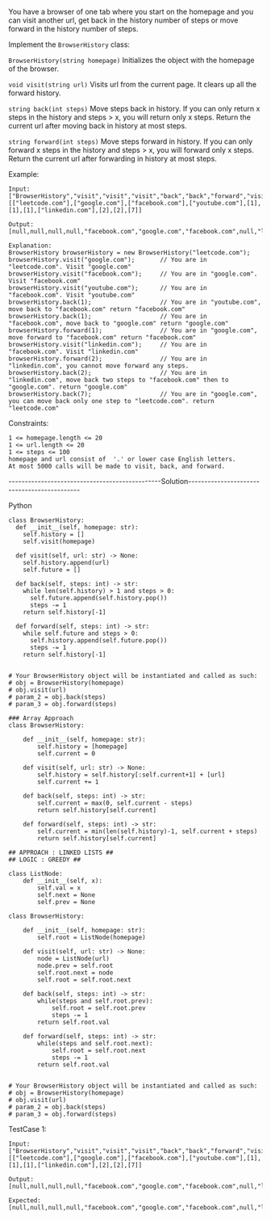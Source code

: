 You have a browser of one tab where you start on the homepage and you can visit another url, 
get back in the history number of steps or move forward in the history number of steps.

Implement the ```BrowserHistory``` class:

```BrowserHistory(string homepage)``` Initializes the object with the homepage of the browser.

```void visit(string url)``` Visits url from the current page. 
  It clears up all the forward history.
  
```string back(int steps)``` Move steps back in history. If you can only return x steps in the history and steps > x, you will return only x steps. 
  Return the current url after moving back in history at most steps.
  
```string forward(int steps)``` Move steps forward in history. If you can only forward x steps in the history and steps > x, you will forward only x steps. 
  Return the current url after forwarding in history at most steps.
 

Example:
```
Input:
["BrowserHistory","visit","visit","visit","back","back","forward","visit","forward","back","back"]
[["leetcode.com"],["google.com"],["facebook.com"],["youtube.com"],[1],[1],[1],["linkedin.com"],[2],[2],[7]]

Output:
[null,null,null,null,"facebook.com","google.com","facebook.com",null,"linkedin.com","google.com","leetcode.com"]

Explanation:
BrowserHistory browserHistory = new BrowserHistory("leetcode.com");
browserHistory.visit("google.com");       // You are in "leetcode.com". Visit "google.com"
browserHistory.visit("facebook.com");     // You are in "google.com". Visit "facebook.com"
browserHistory.visit("youtube.com");      // You are in "facebook.com". Visit "youtube.com"
browserHistory.back(1);                   // You are in "youtube.com", move back to "facebook.com" return "facebook.com"
browserHistory.back(1);                   // You are in "facebook.com", move back to "google.com" return "google.com"
browserHistory.forward(1);                // You are in "google.com", move forward to "facebook.com" return "facebook.com"
browserHistory.visit("linkedin.com");     // You are in "facebook.com". Visit "linkedin.com"
browserHistory.forward(2);                // You are in "linkedin.com", you cannot move forward any steps.
browserHistory.back(2);                   // You are in "linkedin.com", move back two steps to "facebook.com" then to "google.com". return "google.com"
browserHistory.back(7);                   // You are in "google.com", you can move back only one step to "leetcode.com". return "leetcode.com"
```

Constraints:
```
1 <= homepage.length <= 20
1 <= url.length <= 20
1 <= steps <= 100
homepage and url consist of  '.' or lower case English letters.
At most 5000 calls will be made to visit, back, and forward.
```

-----------------------------------------------Solution--------------------------------------------

Python

```
class BrowserHistory:
  def __init__(self, homepage: str):
    self.history = []
    self.visit(homepage)

  def visit(self, url: str) -> None:
    self.history.append(url)
    self.future = []

  def back(self, steps: int) -> str:
    while len(self.history) > 1 and steps > 0:
      self.future.append(self.history.pop())
      steps -= 1
    return self.history[-1]

  def forward(self, steps: int) -> str:
    while self.future and steps > 0:
      self.history.append(self.future.pop())
      steps -= 1
    return self.history[-1]


# Your BrowserHistory object will be instantiated and called as such:
# obj = BrowserHistory(homepage)
# obj.visit(url)
# param_2 = obj.back(steps)
# param_3 = obj.forward(steps)
```

```
### Array Approach
class BrowserHistory:

    def __init__(self, homepage: str):
        self.history = [homepage]
        self.current = 0

    def visit(self, url: str) -> None:
        self.history = self.history[:self.current+1] + [url]
        self.current += 1

    def back(self, steps: int) -> str:
        self.current = max(0, self.current - steps)
        return self.history[self.current]

    def forward(self, steps: int) -> str:
        self.current = min(len(self.history)-1, self.current + steps)
        return self.history[self.current]
```

```
## APPROACH : LINKED LISTS ##
## LOGIC : GREEDY ##

class ListNode:
    def __init__(self, x):
        self.val = x
        self.next = None
        self.prev = None
        
class BrowserHistory:

    def __init__(self, homepage: str):
        self.root = ListNode(homepage)

    def visit(self, url: str) -> None:
        node = ListNode(url)
        node.prev = self.root
        self.root.next = node
        self.root = self.root.next

    def back(self, steps: int) -> str:
        while(steps and self.root.prev):
            self.root = self.root.prev
            steps -= 1
        return self.root.val

    def forward(self, steps: int) -> str:
        while(steps and self.root.next):
            self.root = self.root.next
            steps -= 1
        return self.root.val


# Your BrowserHistory object will be instantiated and called as such:
# obj = BrowserHistory(homepage)
# obj.visit(url)
# param_2 = obj.back(steps)
# param_3 = obj.forward(steps)
```

TestCase 1:
```
Input:
["BrowserHistory","visit","visit","visit","back","back","forward","visit","forward","back","back"]
[["leetcode.com"],["google.com"],["facebook.com"],["youtube.com"],[1],[1],[1],["linkedin.com"],[2],[2],[7]]

Output:
[null,null,null,null,"facebook.com","google.com","facebook.com",null,"linkedin.com","google.com","leetcode.com"]

Expected:
[null,null,null,null,"facebook.com","google.com","facebook.com",null,"linkedin.com","google.com","leetcode.com"]
```
